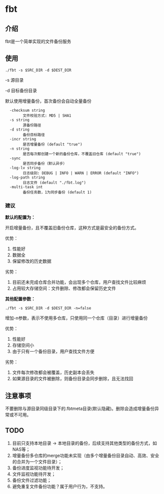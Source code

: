 # fbt

## 介绍

fbt是一个简单实现的文件备份服务

## 使用

```$xslt
./fbt -s $SRC_DIR -d $DEST_DIR
```

-s 源目录

-d 目标备份目录

默认使用增量备份，首次备份会自动全量备份

```$xslt
  -checksum string
        文件校验方式: MD5 | SHA1
  -s string
        源备份路径
  -d string
        备份目标路径
  -incr string
        是否增量备份 (default "true")
  -n string
        是否每次都创建一个新的备份仓库，不覆盖旧仓库 (default "true")
  -sync
        是否同步备份（默认异步）
  -log-lv string
        日志级别: DEBUG | INFO | WARN | ERROR (default "INFO")
  -log-path string
        日志文件 (default "./fbt.log")
  -multi-task int
        备份任务数，1为同步备份 (default 1)
```

### 建议

**默认的配置为：**

开启增量备份，且不覆盖旧备份仓库，这种方式是最安全的备份方式。

优势：
1. 性能好
2. 数据全
3. 保留修改的历史数据

劣势：
1. 目前还未完成仓库合并功能，会出现多个仓库，用户查找文件比较麻烦
2. 占用较大存储空间：文件删除、修改都会保留历史文件

**其他配置参数：**

```$xslt
./fbt -s $SRC_DIR -d $DEST_DIR -n=false
```

增加-n参数，表示不使用多仓库，只使用同一个仓库（目录）进行增量备份

优势：
1. 性能好
2. 存储空间小
3. 由于只有一个备份目录，用户查找文件方便

劣势：
1. 文件每次修改都会被覆盖，历史副本会丢失
2. 如果源目录的文件被删除，则备份目录会同步删除，且无法找回

## 注意事项

不要删除与源目录同级目录下的.fbtmeta目录(默认隐藏)。删除会造成增量备份异常或不可用。

## TODO

1. 目前只支持本地目录 -> 本地目录的备份，后续支持其他类型的备份方式，如NAS等；
2. 增量备份多仓库的merge功能未实现（由多个增量备份目录自动、高效、安全的合并为一个文件目录）；
3. 备份进度监视功能待开发；
4. 文件监视功能待开发；
5. 备份文件过滤功能；
6. 避免重复文件备份功能？属于用户行为，不支持。